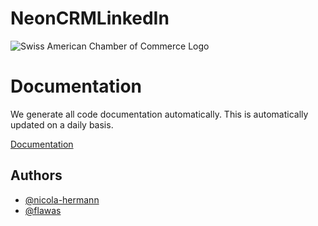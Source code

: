 # NeonCRMLinkedIn

![Swiss American Chamber of Commerce Logo](https://saccsf.com/wp-content/uploads/2015/05/saccsf-logo.jpg)



# Documentation
We generate all code documentation automatically. This is automatically updated on a daily basis.

[Documentation](https://saccsf.github.io/NeonCRMLinkedIn/)

## Authors

- [@nicola-hermann](https://github.com/nicola-hermann)
- [@flawas](https://github.com/flawas)